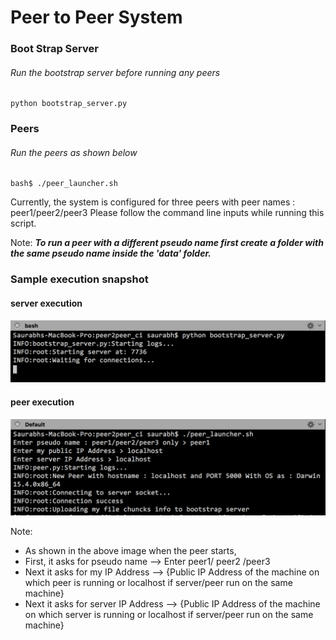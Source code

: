 # Peer to Peer System

### Boot Strap Server

###### Run the bootstrap server before running any peers

```
python bootstrap_server.py
```

### Peers

###### Run the peers as shown below

```
bash$ ./peer_launcher.sh
```

Currently, the system is configured for three peers with peer names : peer1/peer2/peer3
Please follow the command line inputs while running this script.

Note: ***To run a peer with a different pseudo name first create a folder with the same pseudo name inside the 'data' folder.***


### Sample execution snapshot

#### server execution

![ScreenShot](img/server.png)

#### peer execution

![ScreenShot](img/client.png)


Note:

- As shown in the above image when the peer starts,
- First, it asks for pseudo name     --> Enter peer1/ peer2 /peer3
- Next it asks for my IP Address     --> {Public IP Address of the machine on which peer is running or localhost if server/peer run on the same machine}
- Next it asks for server IP Address --> {Public IP Address of the machine on which server is running or localhost if server/peer run on the same machine}
